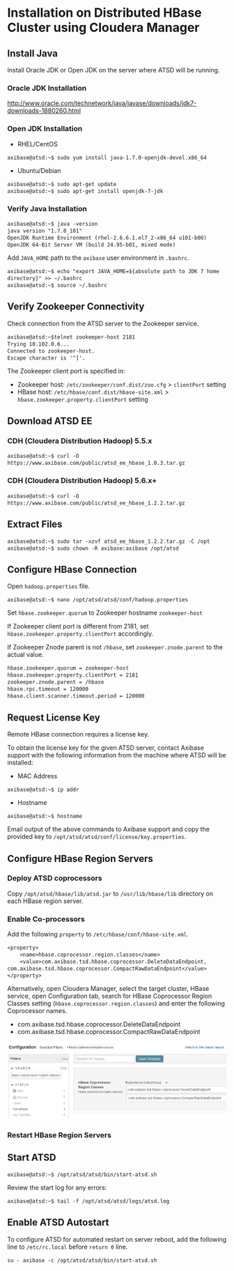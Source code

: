 # Installation on Distributed HBase Cluster using Cloudera Manager

## Install Java

Install Oracle JDK or Open JDK on the server where ATSD will be running.

### Oracle JDK Installation

http://www.oracle.com/technetwork/java/javase/downloads/jdk7-downloads-1880260.html

### Open JDK Installation

* RHEL/CentOS

```
axibase@atsd:~$ sudo yum install java-1.7.0-openjdk-devel.x86_64
```

* Ubuntu/Debian

```
axibase@atsd:~$ sudo apt-get update
axibase@atsd:~$ sudo apt-get install openjdk-7-jdk
```

### Verify Java Installation

```
axibase@atsd:~$ java -version
java version "1.7.0_101"
OpenJDK Runtime Environment (rhel-2.6.6.1.el7_2-x86_64 u101-b00)
OpenJDK 64-Bit Server VM (build 24.95-b01, mixed mode)
```

Add `JAVA_HOME` path to the `axibase` user environment in `.bashrc`.

```
axibase@atsd:~$ echo "export JAVA_HOME=${absolute path to JDK 7 home directory}" >> ~/.bashrc
axibase@atsd:~$ source ~/.bashrc
```

## Verify Zookeeper Connectivity

Check connection from the ATSD server to the Zookeeper service.

```
axibase@atsd:~$telnet zookeeper-host 2181
Trying 10.102.0.6...
Connected to zookeeper-host.
Escape character is '^]'.
```

The Zookeeper client port is specified in:

* Zookeeper host: `/etc/zookeeper/conf.dist/zoo.cfg` > `clientPort` setting
* HBase host: `/etc/hbase/conf.dist/hbase-site.xml` > `hbase.zookeeper.property.clientPort` setting

## Download ATSD EE

### CDH (Cloudera Distribution Hadoop) 5.5.x

```
axibase@atsd:~$ curl -O https://www.axibase.com/public/atsd_ee_hbase_1.0.3.tar.gz
```

### CDH (Cloudera Distribution Hadoop) 5.6.x+

```
axibase@atsd:~$ curl -O https://www.axibase.com/public/atsd_ee_hbase_1.2.2.tar.gz
```

## Extract Files

```
axibase@atsd:~$ sudo tar -xzvf atsd_ee_hbase_1.2.2.tar.gz -C /opt
axibase@atsd:~$ sudo chown -R axibase:axibase /opt/atsd
```

## Configure HBase Connection

Open `hadoop.properties` file.

```
axibase@atsd:~$ nano /opt/atsd/atsd/conf/hadoop.properties
```

Set `hbase.zookeeper.quorum` to Zookeeper hostname `zookeeper-host`

If Zookeeper client port is different from 2181, set `hbase.zookeeper.property.clientPort` accordingly.

If Zookeeper Znode parent is not `/hbase`, set `zookeeper.znode.parent` to the actual value.

```
hbase.zookeeper.quorum = zookeeper-host
hbase.zookeeper.property.clientPort = 2181
zookeeper.znode.parent = /hbase
hbase.rpc.timeout = 120000 
hbase.client.scanner.timeout.period = 120000
```

## Request License Key

Remote HBase connection requires a license key. 

To obtain the license key for the given ATSD server, contact Axibase support with the following information from the machine where ATSD will be installed:

* MAC Address

```
axibase@atsd:~$ ip addr
```

* Hostname

```
axibase@atsd:~$ hostname
```

Email output of the above commands to Axibase support and copy the provided key to `/opt/atsd/atsd/conf/license/key.properties`.

## Configure HBase Region Servers

### Deploy ATSD coprocessors 

Copy `/opt/atsd/hbase/lib/atsd.jar` to `/usr/lib/hbase/lib` directory on each HBase region server.

### Enable Co-processors

Add the following `property` to `/etc/hbase/conf/hbase-site.xml`.

```
<property>
    <name>hbase.coprocessor.region.classes</name>
    <value>com.axibase.tsd.hbase.coprocessor.DeleteDataEndpoint, com.axibase.tsd.hbase.coprocessor.CompactRawDataEndpoint</value>
</property>
```

Alternatively, open Cloudera Manager, select the target cluster, HBase service, open Configuration tab, search for HBase Coprocessor Region Classes setting (`hbase.coprocessor.region.classes`) and enter the following Coprocessor names. 

* com.axibase.tsd.hbase.coprocessor.DeleteDataEndpoint
* com.axibase.tsd.hbase.coprocessor.CompactRawDataEndpoint

![](images/cloudera-manager-coprocessor-config.png)

### Restart HBase Region Servers

## Start ATSD

```
axibase@atsd:~$ /opt/atsd/atsd/bin/start-atsd.sh
```

Review the start log for any errors:

```
axibase@atsd:~$ tail -f /opt/atsd/atsd/logs/atsd.log
```

## Enable ATSD Autostart

To configure ATSD for automated restart on server reboot, add the following line to `/etc/rc.local` before `return 0` line.

```
su - axibase -c /opt/atsd/atsd/bin/start-atsd.sh
```
